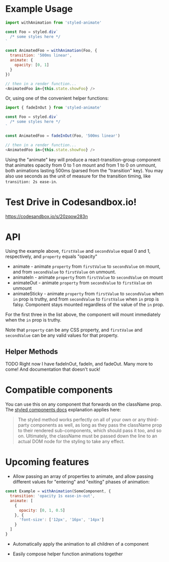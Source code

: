 # Example Usage

```javascript
import withAnimation from 'styled-animate'

const Foo = styled.div`
  /* some styles here */
`

const AnimatedFoo = withAnimation(Foo, {
  transition: '500ms linear',
  animate: {
    opacity: [0, 1]
  }
})

// then in a render function...
<AnimatedFoo in={this.state.showFoo} />
```

Or, using one of the convenient helper functions:

```javascript
import { fadeInOut } from 'styled-animate'

const Foo = styled.div`
  /* some styles here */
`

const AnimatedFoo = fadeInOut(Foo, '500ms linear')

// then in a render function...
<AnimatedFoo in={this.state.showFoo} />
```

Using the "animate" key will produce a react-transition-group <Transition> component that animates opacity from 0 to 1 on mount and from 1 to 0 on unmount, both animations lasting 500ms (parsed from the "transition" key). You may also use seconds as the unit of measure for the transition timing, like `transition: 2s ease-in`.

# Test Drive in Codesandbox.io!

https://codesandbox.io/s/20zqow283n

# API

Using the example above, `firstValue` and `secondValue` equal 0 and 1, respectively, and `property` equals "opacity"

* animate - animate `property` from `firstValue` to `secondValue` on mount, and from `secondValue` to `firstValue` on unmount.
* animateIn - animate `property` from `firstValue` to `secondValue` on mount
* animateOut - animate `property` from `secondValue` to `firstValue` on unmount
* animateSticky - animate `property` from `firstValue` to `secondValue` when `in` prop is truthy, and from `secondValue` to `firstValue` when `in` prop is falsy. Component stays mounted regardless of the value of the `in` prop.

For the first three in the list above, the component will mount immediately when the `in` prop is truthy.

Note that `property` can be any CSS property, and `firstValue` and `secondValue` can be any valid values for that property.

## Helper Methods

TODO
Right now I have fadeInOut, fadeIn, and fadeOut. Many more to come! And documentation that doesn't suck!

# Compatible components

You can use this on any component that forwards on the className prop. The [styled components docs](https://www.styled-components.com/docs/basics#styling-any-component) explanation applies here:

> The styled method works perfectly on all of your own or any third-party components as well, as long as they pass the className prop to their rendered sub-components, which should pass it too, and so on. Ultimately, the className must be passed down the line to an actual DOM node for the styling to take any effect.

# Upcoming features

* Allow passing an array of properties to animate, and allow passing different values for "entering" and "exiting" phases of animation:

```javascript
const Example = withAnimation(SomeComponent, {
  transition: 'opacity 1s ease-in-out',
  animate: [
    {
      opacity: [0, 1, 0.5]
    }, {
      'font-size': ['12px', '16px', '14px']
    }
  ]
}
```

* Automatically apply the animation to all children of a component

* Easily compose helper function animations together
